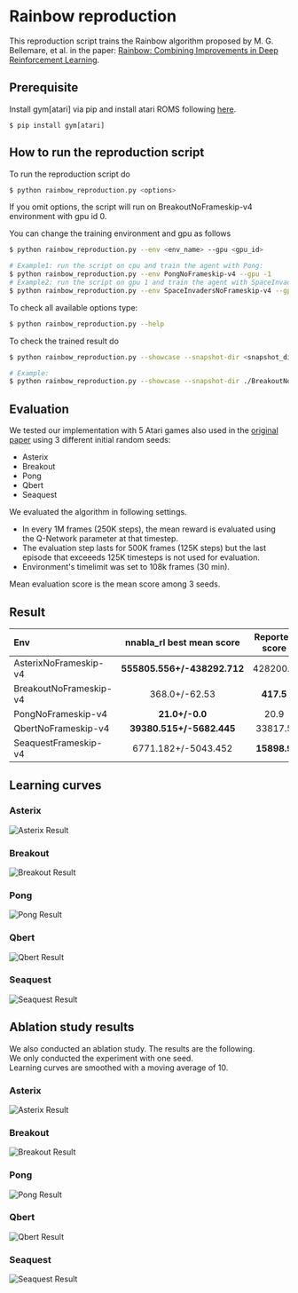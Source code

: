 # Rainbow reproduction

This reproduction script trains the Rainbow algorithm proposed by M. G. Bellemare, et al. in the paper: [Rainbow: Combining Improvements in Deep Reinforcement Learning](https://arxiv.org/abs/1710.02298).

## Prerequisite

Install gym[atari] via pip and install atari ROMS following [here](https://github.com/mgbellemare/Arcade-Learning-Environment/tree/master/examples/python-rom-package).

```
$ pip install gym[atari]
```

## How to run the reproduction script

To run the reproduction script do

```sh
$ python rainbow_reproduction.py <options>
```

If you omit options, the script will run on BreakoutNoFrameskip-v4 environment with gpu id 0.

You can change the training environment and gpu as follows

```sh
$ python rainbow_reproduction.py --env <env_name> --gpu <gpu_id>
```

```sh
# Example1: run the script on cpu and train the agent with Pong:
$ python rainbow_reproduction.py --env PongNoFrameskip-v4 --gpu -1
# Example2: run the script on gpu 1 and train the agent with SpaceInvaders:
$ python rainbow_reproduction.py --env SpaceInvadersNoFrameskip-v4 --gpu 1
```

To check all available options type:

```sh
$ python rainbow_reproduction.py --help
```

To check the trained result do

```sh
$ python rainbow_reproduction.py --showcase --snapshot-dir <snapshot_dir> --render
```

```sh
# Example:
$ python rainbow_reproduction.py --showcase --snapshot-dir ./BreakoutNoFrameskip-v4/seed-1/iteration-250000/ --render
```

## Evaluation

We tested our implementation with 5 Atari games also used in the [original paper](https://arxiv.org/pdf/1710.02298.pdf) using 3 different initial random seeds:

- Asterix
- Breakout
- Pong
- Qbert
- Seaquest

We evaluated the algorithm in following settings.

* In every 1M frames (250K steps), the mean reward is evaluated using the Q-Network parameter at that timestep.
* The evaluation step lasts for 500K frames (125K steps) but the last episode that exceeeds 125K timesteps is not used for evaluation.
* Environment's timelimit was set to 108k frames (30 min).

Mean evaluation score is the mean score among 3 seeds.

## Result

|Env|nnabla_rl best mean score|Reported score|
|:---|:---:|:---:|
|AsterixNoFrameskip-v4|**555805.556+/-438292.712**|428200.3|
|BreakoutNoFrameskip-v4|368.0+/-62.53|**417.5**|
|PongNoFrameskip-v4|**21.0+/-0.0**|20.9|
|QbertNoFrameskip-v4|**39380.515+/-5682.445**|33817.5|
|SeaquestFrameskip-v4|6771.182+/-5043.452|**15898.9**|

## Learning curves

### Asterix

![Asterix Result](./reproduction_results/AsterixNoFrameskip-v4_results/result.png)

### Breakout

![Breakout Result](./reproduction_results/BreakoutNoFrameskip-v4_results/result.png)

### Pong

![Pong Result](./reproduction_results/PongNoFrameskip-v4_results/result.png)

### Qbert

![Qbert Result](./reproduction_results/QbertNoFrameskip-v4_results/result.png)

### Seaquest

![Seaquest Result](./reproduction_results/SeaquestNoFrameskip-v4_results/result.png)

## Ablation study results

We also conducted an ablation study. The results are the following.  
We only conducted the experiment with one seed.  
Learning curves are smoothed with a moving average of 10.

### Asterix

![Asterix Result](./ablation_study/AsterixNoFrameskip-v4/result.png)

### Breakout

![Breakout Result](./ablation_study/BreakoutNoFrameskip-v4/result.png)

### Pong

![Pong Result](./ablation_study/PongNoFrameskip-v4/result.png)

### Qbert

![Qbert Result](./ablation_study/QbertNoFrameskip-v4/result.png)

### Seaquest

![Seaquest Result](./ablation_study/SeaquestNoFrameskip-v4/result.png)
